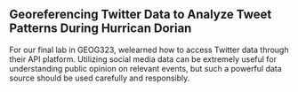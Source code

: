 ## Georeferencing Twitter Data to Analyze Tweet Patterns During Hurrican Dorian 

For our final lab in GEOG323, welearned how to access Twitter data through their API platform. Utilizing social media data can be extremely useful for understanding public opinion on relevant events, but such a powerful data source should be used carefully and responsibly.
